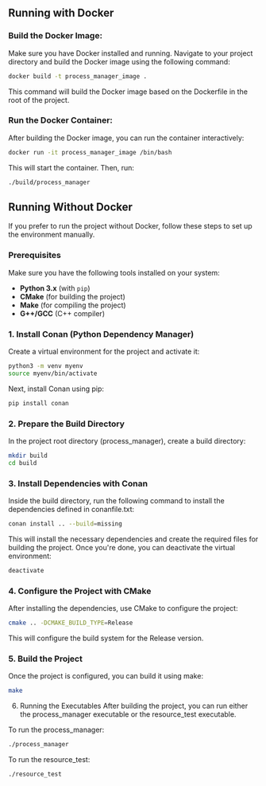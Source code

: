 ## Running with Docker

### Build the Docker Image:

Make sure you have Docker installed and running. Navigate to your project directory and build the Docker image using the following command:

```bash
docker build -t process_manager_image .
```
This command will build the Docker image based on the Dockerfile in the root of the project.

### Run the Docker Container:

After building the Docker image, you can run the container interactively:

```bash
docker run -it process_manager_image /bin/bash
```
This will start the container. Then, run:

```bash
./build/process_manager
```

## Running Without Docker

If you prefer to run the project without Docker, follow these steps to set up the environment manually.

### Prerequisites

Make sure you have the following tools installed on your system:

- **Python 3.x** (with `pip`)
- **CMake** (for building the project)
- **Make** (for compiling the project)
- **G++/GCC** (C++ compiler)

### 1. Install Conan (Python Dependency Manager)

Create a virtual environment for the project and activate it:

```bash
python3 -m venv myenv
source myenv/bin/activate
```
Next, install Conan using pip:

```bash
pip install conan
```
### 2. Prepare the Build Directory
In the project root directory (process_manager), create a build directory:

```bash
mkdir build
cd build
```
### 3. Install Dependencies with Conan
Inside the build directory, run the following command to install the dependencies defined in conanfile.txt:

```bash
conan install .. --build=missing
```
This will install the necessary dependencies and create the required files for building the project.
Once you're done, you can deactivate the virtual environment:

```bash
deactivate
```

### 4. Configure the Project with CMake
After installing the dependencies, use CMake to configure the project:

```bash
cmake .. -DCMAKE_BUILD_TYPE=Release
```
This will configure the build system for the Release version.

### 5. Build the Project
Once the project is configured, you can build it using make:

```bash
make
```
6. Running the Executables
After building the project, you can run either the process_manager executable or the resource_test executable.

To run the process_manager:

```bash
./process_manager
```
To run the resource_test:

```bash
./resource_test
```
